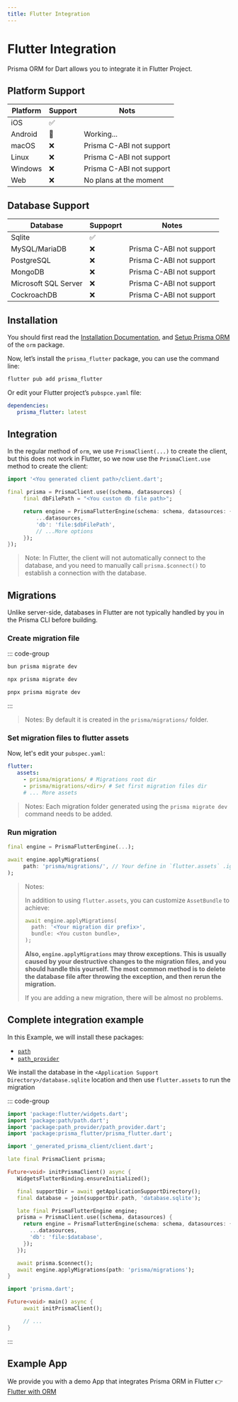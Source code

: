 ```yaml
---
title: Flutter Integration
---
```


# Flutter Integration

Prisma ORM for Dart allows you to integrate it in Flutter Project.

## Platform Support

| Platform | Support | Nots |
|------|------|------|
| iOS | ✅ | |
| Android | 🚧 | Working... |
| macOS | ❌ | Prisma C-ABI not support |
| Linux | ❌ | Prisma C-ABI not support |
| Windows | ❌ | Prisma C-ABI not support |
| Web | ❌ | No plans at the moment |

## Database Support

| Database | Suppoprt | Notes |
|------|------|------|
| Sqlite | ✅ | |
| MySQL/MariaDB | ❌ | Prisma C-ABI not support |
| PostgreSQL | ❌ | Prisma C-ABI not support |
| MongoDB | ❌ | Prisma C-ABI not support |
| Microsoft SQL Server | ❌ | Prisma C-ABI not support |
| CockroachDB | ❌ | Prisma C-ABI not support |

## Installation

You should first read the [Installation Documentation](./index.md#installation), and [Setup Prisma ORM](./setup.md) of the `orm` package.

Now, let’s install the `prisma_flutter` package, you can use the command line:

```bash
flutter pub add prisma_flutter
```

Or edit your Flutter project’s `pubspce.yaml` file:

```yaml
dependencies:
   prisma_flutter: latest
```

## Integration

In the regular method of `orm`, we use `PrismaClient(...)` to create the client, but this does not work in Flutter, so we now use the `PrismaClient.use` method to create the client:

```dart
import '<You generated client path>/client.dart';

final prisma = PrismaClient.use((schema, datasources) {
     final dbFilePath = "<You custon db file path>";

     return engine = PrismaFlutterEngine(schema: schema, datasources: {
         ...datasources,
         'db': 'file:$dbFilePath',
         // ...More options
     });
});
```

> Note: In Flutter, the client will not automatically connect to the database, and you need to manually call `prisma.$connect()` to establish a connection with the database.

## Migrations

Unlike server-side, databases in Flutter are not typically handled by you in the Prisma CLI before building.

### Create migration file

::: code-group

```bash [Bun.js]
bun prisma migrate dev
```

```bash [NPM]
npx prisma migrate dev
```

```bash [pnpm]
pnpx prisma migrate dev
```

:::

> Notes: By default it is created in the `prisma/migrations/` folder.

### Set migration files to flutter assets

Now, let's edit your `pubspec.yaml`:

```yaml
flutter:
   assets:
     - prisma/migrations/ # Migrations root dir
     - prisma/migrations/<dir>/ # Set first migration files dir
     # ... More assets
```

> Notes: Each migration folder generated using the `prisma migrate dev` command needs to be added.

### Run migration

```dart
final engine = PrismaFlutterEngine(...);

await engine.applyMigrations(
     path: 'prisma/migrations/', // Your define in `flutter.assets` .igrations root dir
);
```

> Notes:
>
> In addition to using `flutter.assets`, you can customize `AssetBundle` to achieve:
> ```dart
> await engine.applyMigrations(
>   path: '<Your migration dir prefix>',
>   bundle: <You custon bundle>,
> );
> ```
>
> **Also, `engine.applyMigrations` may throw exceptions. This is usually caused by your destructive changes to the migration files, and you should handle this yourself. The most common method is to delete the database file after throwing the exception, and then rerun the migration.**
>
> If you are adding a new migration, there will be almost no problems.

## Complete integration example

In this Example, we will install these packages:

- [`path`](https://pub.dev/packages/path)
- [`path_provider`](https://pub.dev/packages/path_provider)

We install the database in the `<Application Support Directory>/database.sqlite` location and then use `flutter.assets` to run the migration

::: code-group

```dart [lib/prisma.dart]
import 'package:flutter/widgets.dart';
import 'package:path/path.dart';
import 'package:path_provider/path_provider.dart';
import 'package:prisma_flutter/prisma_flutter.dart';

import '_generated_prisma_client/client.dart';

late final PrismaClient prisma;

Future<void> initPrismaClient() async {
   WidgetsFlutterBinding.ensureInitialized();

   final supportDir = await getApplicationSupportDirectory();
   final database = join(supportDir.path, 'database.sqlite');

   late final PrismaFlutterEngine engine;
   prisma = PrismaClient.use((schema, datasources) {
     return engine = PrismaFlutterEngine(schema: schema, datasources: {
       ...datasources,
       'db': 'file:$database',
     });
   });

   await prisma.$connect();
   await engine.applyMigrations(path: 'prisma/migrations');
}
```

```dart [lib/main.dart]
import 'prisma.dart';

Future<void> main() async {
     await initPrismaClient();

     // ...
}
```

:::

## Example App

We provide you with a demo App that integrates Prisma ORM in Flutter 👉 [Flutter with ORM](https://github.com/medz/prisma-dart/tree/main/examples/flutter_with_orm)
